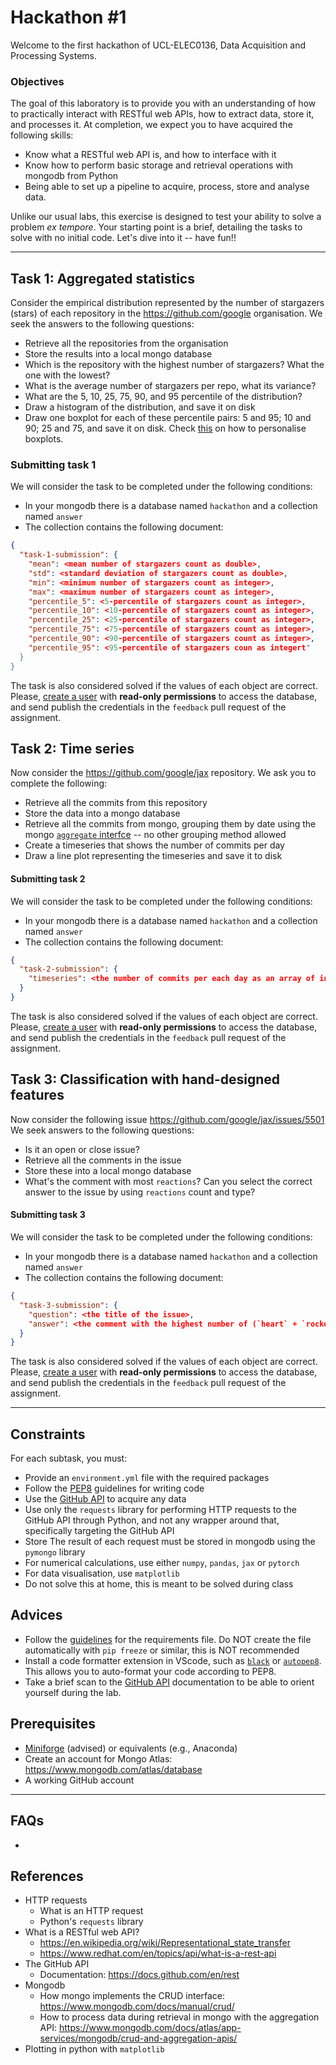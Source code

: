 # Hackathon #1

Welcome to the first hackathon of UCL-ELEC0136, Data Acquisition and Processing Systems.

### Objectives
The goal of this laboratory is to provide you with an understanding of how to practically interact with RESTful web APIs, how to extract data, store it, and processes it.
At completion, we expect you to have acquired the following skills:
- Know what a RESTful web API is, and how to interface with it
- Know how to perform basic storage and retrieval operations with mongodb from Python
- Being able to set up a pipeline to acquire, process, store and analyse data.

Unlike our usual labs, this exercise is designed to test your ability to solve a problem _ex tempore_.
Your starting point is a brief, detailing the tasks to solve with no initial code.
Let's dive into it -- have fun!!

---

## Task 1: Aggregated statistics
Consider the empirical distribution represented by the number of stargazers (stars) of each repository in the https://github.com/google organisation.
We seek the answers to the following questions:
- Retrieve all the repositories from the organisation
- Store the results into a local mongo database
- Which is the repository with the highest number of stargazers? What the one with the lowest?
- What is the average number of stargazers per repo, what its variance?
- What are the 5, 10, 25, 75, 90, and 95 percentile of the distribution?
- Draw a histogram of the distribution, and save it on disk
- Draw one boxplot for each of these percentile pairs: 5 and 95; 10 and 90; 25 and 75, and save it on disk. Check [this](https://stackoverflow.com/questions/27214537/is-it-possible-to-draw-a-matplotlib-boxplot-given-the-percentile-values-instead) on how to personalise boxplots.


### Submitting task 1
We will consider the task to be completed under the following conditions:
- In your mongodb there is a database named `hackathon` and a collection named `answer`
- The collection contains the following document:
```json
{
  "task-1-submission": {
    "mean": <mean number of stargazers count as double>,
    "std": <standard deviation of stargazers count as double>,
    "min": <minimum number of stargazers count as integer>,
    "max": <maximum number of stargazers count as integer>,
    "percentile_5": <5-percentile of stargazers count as integer>,
    "percentile_10": <10-percentile of stargazers count as integer>,
    "percentile_25": <25-percentile of stargazers count as integer>,
    "percentile_75": <75-percentile of stargazers count as integer>,
    "percentile_90": <90-percentile of stargazers count as integer>,
    "percentile_95": <95-percentile of stargazers coun as integert"
  }
}
```
The task is also considered solved if the values of each object are correct.
Please, [create a user](https://dba.stackexchange.com/questions/192507/how-to-add-useradmin-user-in-mongodb-atlas) with **read-only permissions** to access the database, and
send publish the credentials in the `feedback` pull request of the assignment.

## Task 2: Time series
Now consider the https://github.com/google/jax repository.
We ask you to complete the following:
- Retrieve all the commits from this repository
- Store the data into a mongo database
- Retrieve all the commits from mongo, grouping them by date using the mongo [`aggregate` interfce](https://www.mongodb.com/developer/languages/python/python-quickstart-aggregation/) -- no other grouping method allowed
- Create a timeseries that shows the number of commits per day
- Draw a line plot representing the timeseries and save it to disk

#### Submitting task 2
We will consider the task to be completed under the following conditions:
- In your mongodb there is a database named `hackathon` and a collection named `answer`
- The collection contains the following document:
```json
{
  "task-2-submission": {
    "timeseries": <the number of commits per each day as an array of integers>
  }
}
```
The task is also considered solved if the values of each object are correct.
Please, [create a user](https://dba.stackexchange.com/questions/192507/how-to-add-useradmin-user-in-mongodb-atlas) with **read-only permissions** to access the database, and
send publish the credentials in the `feedback` pull request of the assignment.

## Task 3: Classification with hand-designed features
Now consider the following issue https://github.com/google/jax/issues/5501
We seek answers to the following questions:
- Is it an open or close issue?
- Retrieve all the comments in the issue
- Store these into a local mongo database
- What's the comment with most `reactions`? Can you select the correct answer to the issue by using `reactions` count and type?

#### Submitting task 3
We will consider the task to be completed under the following conditions:
- In your mongodb there is a database named `hackathon` and a collection named `answer`
- The collection contains the following document:
```json
{
  "task-3-submission": {
    "question": <the title of the issue>,
    "answer": <the comment with the highest number of (`heart` + `rocket` + `horray`) reactions>,
  }
}
```
The task is also considered solved if the values of each object are correct.
Please, [create a user](https://dba.stackexchange.com/questions/192507/how-to-add-useradmin-user-in-mongodb-atlas) with **read-only permissions** to access the database, and
send publish the credentials in the `feedback` pull request of the assignment.

---

## Constraints
For each subtask, you must:
- Provide an `environment.yml` file with the required packages
- Follow the [PEP8](https://peps.python.org/pep-0008/) guidelines for writing code
- Use the [GitHub API](https://docs.github.com/en/rest) to acquire any data
- Use only the `requests` library for performing HTTP requests to the GitHub API through Python, and not any wrapper around that, specifically targeting the GitHub API
- Store The result of each request must be stored in mongodb using the `pymongo` library
- For numerical calculations, use either `numpy`, `pandas`, `jax` or `pytorch`
- For data visualisation, use `matplotlib`
- Do not solve this at home, this is meant to be solved during class


## Advices
- Follow the [guidelines](https://pip.pypa.io/en/stable/user_guide/#requirements-files) for the requirements file. Do NOT create the file automatically with `pip freeze` or similar, this is NOT recommended
- Install a code formatter extension in VScode, such as [`black`](https://marketplace.visualstudio.com/items?itemName=ms-python.black-formatter) or [`autopep8`](https://marketplace.visualstudio.com/items?itemName=himanoa.Python-autopep8). This allows you to auto-format your code according to PEP8.
- Take a brief scan to the [GitHub API](https://docs.github.com/en/rest) documentation to be able to orient yourself during the lab.


## Prerequisites
- [Miniforge](https://github.com/conda-forge/miniforge) (advised) or equivalents (e.g., Anaconda)
- Create an account for Mongo Atlas: https://www.mongodb.com/atlas/database
- A working GitHub account

---

## FAQs
-

## References
- HTTP requests
  - What is an HTTP request
  - Python's `requests` library
- What is a RESTful web API?
  - https://en.wikipedia.org/wiki/Representational_state_transfer
  - https://www.redhat.com/en/topics/api/what-is-a-rest-api
- The GitHub API
  - Documentation: https://docs.github.com/en/rest
- Mongodb
  - How mongo implements the CRUD interface: https://www.mongodb.com/docs/manual/crud/
  - How to process data during retrieval in mongo with the aggregation API: https://www.mongodb.com/docs/atlas/app-services/mongodb/crud-and-aggregation-apis/
- Plotting in python with `matplotlib`